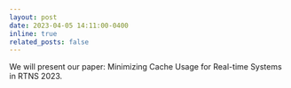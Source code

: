 ```yaml
---
layout: post
date: 2023-04-05 14:11:00-0400
inline: true
related_posts: false
---
```


We will present our paper: Minimizing Cache Usage for Real-time Systems in RTNS 2023.
